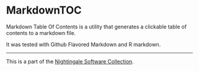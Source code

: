 # MarkdownTOC


Markdown Table Of Contents is a utility that generates a clickable table of contents to a markdown file.

It was tested with Github Flavored Markdown and R markdown.

---

This is a part of the [Nightingale Software Collection](https://github.com/jhony75/NightingaleSoftwareCollection).
